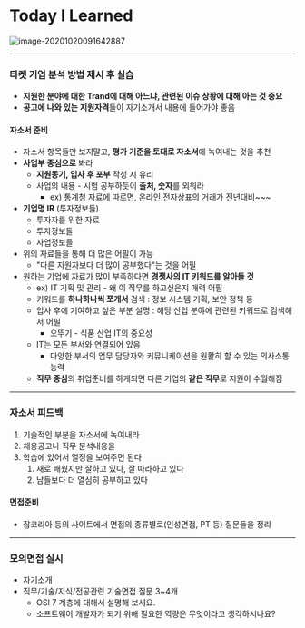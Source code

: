 # Today I Learned

![image-20201020091642887](C:\Users\Nick_주성우\AppData\Roaming\Typora\typora-user-images\image-20201020091642887.png)

---



### 타켓 기업 분석 방법 제시 후 실습

- **지원한 분야에 대한 Trand에 대해 아느냐, 관련된 이슈 상황에 대해 아는 것 중요**
- **공고에 나와 있는 지원자격**들이 자기소개서 내용에 들어가야 좋음

#### 자소서 준비

* 자소서 항목들만 보지말고, **평가 기준을 토대로 자소서**에 녹여내는 것을 추천
* **사업부 중심으로** 봐라
  * **지원동기, 입사 후 포부** 작성 시 유리
  * 사업의 내용 - 시험 공부하듯이 **출처, 숫자**를 외워라
    * ex) 통계청 자료에 따르면, 온라인 전자상표의 거래가 전년대비~~~
* **기업명 IR** (투자정보들)
  * 투자자를 위한 자료
  * 투자정보들
  * 사업정보들
* 위의 자료들을 통해 더 많은 어필이 가능
  * "다른 지원자보다 더 많이 공부했다"는 것을 어필
* 원하는 기업에 자료가 많이 부족하다면 **경쟁사의 IT 키워드를 알아둘 것**
  * ex) IT 기획 및 관리 - 왜 이 직무를 하고싶은지 매력 어필
  * 키워드를 **하나하나씩 쪼개서** 검색 : 정보 시스템 기획, 보안 정책 등
  * 입사 후에 기여하고 싶은 부분 설명 : 해당 산업 분야에 관련된 키워드로 검색해서 어필
    * 오뚜기 - 식품 산업 IT의 중요성
  * IT는 모든 부서와 연결되어 있음
    * 다양한 부서의 업무 담당자와 커뮤니케이션을 원활히 할 수 있는 의사소통 능력
  * **직무 중심**의 취업준비를 하게되면 다른 기업의 **같은 직무**로 지원이 수월해짐

---



### 자소서 피드백

1. 기술적인 부분을 자소서에 녹여내라
2. 채용공고나 직무 분석내용을 
3. 학습에 있어서 열정을 보여주면 된다
   1. 새로 배웠지만 잘하고 있다, 잘 따라하고 있다
   2. 남들보다 더 열심히 공부하고 있다

#### 면접준비

* 잡코리아 등의 사이트에서 면접의 종류별로(인성면접, PT 등) 질문들을 정리

---



### 모의면접 실시

* 자기소개
* 직무/기술/지식/전공관련 기술면접 질문 3~4개
  * OSI 7 계층에 대해서 설명해 보세요.
  * 소프트웨어 개발자가 되기 위해 필요한 역량은 무엇이라고 생각하시나요?

